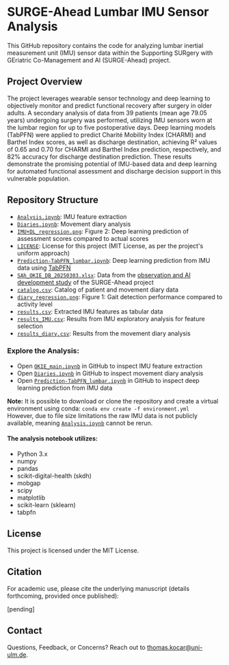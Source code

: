 # SURGE-Ahead Lumbar IMU Sensor Analysis 
This GitHub repository contains the code for analyzing lumbar inertial measurement unit (IMU) sensor data within the Supporting SURgery with GEriatric Co-Management and AI (SURGE-Ahead) project.

## Project Overview
The project leverages wearable sensor technology and deep learning to objectively monitor and predict functional recovery after surgery in older adults.
A secondary analysis of data from 39 patients (mean age 79.05 years) undergoing surgery was performed, utilizing IMU sensors worn at the lumbar region for up to five postoperative days.
Deep learning models (TabPFN) were applied to predict Charité Mobility Index (CHARMI) and Barthel Index scores, as well as discharge destination, achieving R² values of 0.65 and 0.70 for CHARMI and Barthel Index prediction, respectively, and 82% accuracy for discharge destination prediction.
These results demonstrate the promising potential of IMU-based data and deep learning for automated functional assessment and discharge decision support in this vulnerable population.

## Repository Structure
- [`Analysis.ipynb`](./Analysis.ipynb): IMU feature extraction
- [`Diaries.ipynb`](./Diaries.ipynb): Movement diary analysis
- [`IMU+DL_regression.png`](./IMU+DL_regression.png): Figure 2: Deep learning prediction of assessment scores compared to actual scores
- [`LICENSE`](./LICENSE): License for this project (MIT License, as per the project's uniform approach)
- [`Prediction-TabPFN_lumbar.ipynb`](./Prediction-TabPFN_lumbar.ipynb): Deep learning prediction from IMU data using [TabPFN](https://github.com/PriorLabs/TabPFN)
- [`SAh_OKIE_DB_20250303.xlsx`](./SAh_OKIE_DB_20250303.xlsx): Data from the [observation and AI development study](https://github.com/IfGF-UUlm/SA_OKIE) of the SURGE-Ahead project
- [`catalog.csv`](./catalog.csv): Catalog of patient and movement diary data
- [`diary_regression.png`](./diary_regression.png): Figure 1: Gait detection performance compared to activity level
- [`results.csv`](./results.csv): Extracted IMU features as tabular data
- [`results_IMU.csv`](./results_IMU.csv): Results from IMU exploratory analysis for feature selection
- [`results_diary.csv`](./results_diary.csv): Results from the movement diary analysis


### Explore the Analysis:
- Open [`OKIE_main.ipynb`](./OKIE_main.ipynb) in GitHub to inspect IMU feature extraction
- Open [`Diaries.ipynb`](./Diaries.ipynb) in GitHub to inspect movement diary analysis
- Open [`Prediction-TabPFN_lumbar.ipynb`](./Prediction-TabPFN_lumbar.ipynb) in GitHub to inspect deep learning prediction from IMU data

**Note:** It is possible to download or clone the repository and create a virtual environment using conda: `conda env create -f environment.yml` \
However, due to file size limitations the raw IMU data is not publicly available, meaning [`Analysis.ipynb`](./Analysis.ipynb) cannot be rerun. 

#### The analysis notebook utilizes:
- Python 3.x
- numpy
- pandas
- scikit-digital-health (skdh)
- mobgap
- scipy
- matplotlib
- scikit-learn (sklearn)
- tabpfn

## License
This project is licensed under the MIT License.

## Citation
For academic use, please cite the underlying manuscript (details forthcoming, provided once published):

[pending]

## Contact
Questions, Feedback, or Concerns? Reach out to thomas.kocar@uni-ulm.de.

